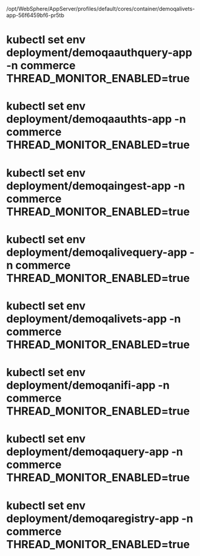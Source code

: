 /opt/WebSphere/AppServer/profiles/default/cores/container/demoqalivets-app-56f6459bf6-pr5tb 

 

# kubectl set env deployment/demoqaauthquery-app -n commerce THREAD_MONITOR_ENABLED=true 

 

  

# kubectl set env deployment/demoqaauthts-app -n commerce THREAD_MONITOR_ENABLED=true 

  

# kubectl set env deployment/demoqaingest-app -n commerce THREAD_MONITOR_ENABLED=true 

  

# kubectl set env deployment/demoqalivequery-app -n commerce THREAD_MONITOR_ENABLED=true 

  

# kubectl set env deployment/demoqalivets-app -n commerce THREAD_MONITOR_ENABLED=true 

  

# kubectl set env deployment/demoqanifi-app -n commerce THREAD_MONITOR_ENABLED=true 

  

# kubectl set env deployment/demoqaquery-app -n commerce THREAD_MONITOR_ENABLED=true 

  

# kubectl set env deployment/demoqaregistry-app -n commerce THREAD_MONITOR_ENABLED=true 

 

